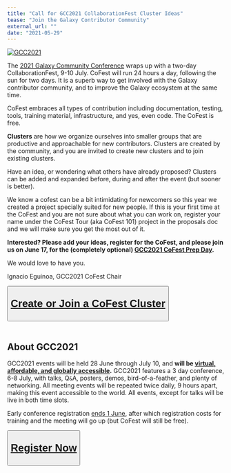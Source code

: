 ```yaml
---
title: "Call for GCC2021 CollaborationFest Cluster Ideas"
tease: "Join the Galaxy Contributor Community"
external_url: ""
date: "2021-05-29"
---
```


<a href="https://www.vibconferences.be/events/gcc2021-virtual-edition"><img src="/src/events/gcc2021/gcc2021-logo-wide.png" alt="GCC2021" class="float-right" style="max-width: 20rem" /></a>

The [2021 Galaxy Community Conference](https://www.vibconferences.be/events/gcc2021-virtual-edition) wraps up with a two-day CollaborationFest, 9-10 July.  CoFest will run 24 hours a day, following the sun for two days.  It is a superb way to get involved with the Galaxy contributor community, and to improve the Galaxy ecosystem at the same time.

CoFest embraces all types of contribution including documentation, testing, tools, training material, infrastructure, and yes, even code.  The CoFest is free.

**Clusters** are how we organize ourselves into smaller groups that are productive and approachable for new contributors.  Clusters are created by the community, and you are invited to create new clusters and to join existing clusters.

Have an idea, or wondering what others have already proposed? Clusters can be added and expanded before, during and after the event (but sooner is better).

We know a cofest can be a bit intimidating for newcomers so this year we created a project specially suited for new people. If this is your first time at the CoFest and you are not sure about what you can work on, register your name under the CoFest Tour (aka CoFest 101) project in the proposals doc and we will make sure you get the most out of it.

**Interested?  Please add your ideas, register for the CoFest, and please join us on June 17, for the (completely optional) [GCC2021 CoFest Prep Day](/src/events/2021-06-papercuts/index.md).**

We would love to have you.

Ignacio Eguinoa, GCC2021 CoFest Chair

<div class="text-center">
<button type="button" class="btn btn-secondary" style="font-size: x-large; font-weight: 600;">

[Create or Join a CoFest Cluster](https://docs.google.com/document/d/1c0L4mc7s2JOx0uq6HGP3QE3V5Za20GfCh1e-KKbOoV4/edit#heading=h.twgcwd335esu)

</button>
<br /><br />
</div>


## About GCC2021

GCC2021 events will be held 28 June through July 10, and **will be [virtual, affordable, and globally accessible](/src/news/2021-02-gcc-virtual/index.md).** GCC2021 features a 3 day conference, 6-8 July, with talks, Q`&`A, posters, demos, bird-of-a-feather, and plenty of networking.  All meeting events will be repeated twice daily, 9 hours apart, making this event accessible to the world.  All events, except for talks will be live in both time slots.

Early conference registration [ends 1 June](/src/news/2021-04-gcc-reg/index.md), after which registration costs for training and the meeting will go up (but CoFest will still be free).

<div class="text-center">
<button type="button" class="btn btn-secondary" style="font-size: x-large; font-weight: 600;">

[Register Now](https://www.vibconferences.be/events/gcc2021-virtual-edition#abstracts)

</button>
</div>


